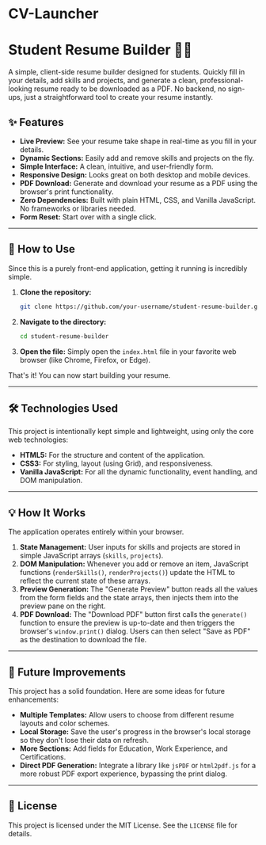 ﻿# CV-Launcher
# Student Resume Builder 📄✨

A simple, client-side resume builder designed for students. Quickly fill in your details, add skills and projects, and generate a clean, professional-looking resume ready to be downloaded as a PDF. No backend, no sign-ups, just a straightforward tool to create your resume instantly.

## ✨ Features

  * **Live Preview:** See your resume take shape in real-time as you fill in your details.
  * **Dynamic Sections:** Easily add and remove skills and projects on the fly.
  * **Simple Interface:** A clean, intuitive, and user-friendly form.
  * **Responsive Design:** Looks great on both desktop and mobile devices.
  * **PDF Download:** Generate and download your resume as a PDF using the browser's print functionality.
  * **Zero Dependencies:** Built with plain HTML, CSS, and Vanilla JavaScript. No frameworks or libraries needed.
  * **Form Reset:** Start over with a single click.

-----

## 🚀 How to Use

Since this is a purely front-end application, getting it running is incredibly simple.

1.  **Clone the repository:**

    ```bash
    git clone https://github.com/your-username/student-resume-builder.git
    ```

2.  **Navigate to the directory:**

    ```bash
    cd student-resume-builder
    ```

3.  **Open the file:**
    Simply open the `index.html` file in your favorite web browser (like Chrome, Firefox, or Edge).

That's it\! You can now start building your resume.

-----

## 🛠️ Technologies Used

This project is intentionally kept simple and lightweight, using only the core web technologies:

  * **HTML5:** For the structure and content of the application.
  * **CSS3:** For styling, layout (using Grid), and responsiveness.
  * **Vanilla JavaScript:** For all the dynamic functionality, event handling, and DOM manipulation.

-----

## 💡 How It Works

The application operates entirely within your browser.

1.  **State Management:** User inputs for skills and projects are stored in simple JavaScript arrays (`skills`, `projects`).
2.  **DOM Manipulation:** Whenever you add or remove an item, JavaScript functions (`renderSkills()`, `renderProjects()`) update the HTML to reflect the current state of these arrays.
3.  **Preview Generation:** The "Generate Preview" button reads all the values from the form fields and the state arrays, then injects them into the preview pane on the right.
4.  **PDF Download:** The "Download PDF" button first calls the `generate()` function to ensure the preview is up-to-date and then triggers the browser's `window.print()` dialog. Users can then select "Save as PDF" as the destination to download the file.

-----

## 🔮 Future Improvements

This project has a solid foundation. Here are some ideas for future enhancements:

  * **Multiple Templates:** Allow users to choose from different resume layouts and color schemes.
  * **Local Storage:** Save the user's progress in the browser's local storage so they don't lose their data on refresh.
  * **More Sections:** Add fields for Education, Work Experience, and Certifications.
  * **Direct PDF Generation:** Integrate a library like `jsPDF` or `html2pdf.js` for a more robust PDF export experience, bypassing the print dialog.

-----

## 📜 License

This project is licensed under the MIT License. See the `LICENSE` file for details.

